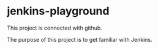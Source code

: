 # jenkins-playground

This project is connected with github.

The purpose of this project is to get familiar with Jenkins.
